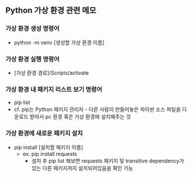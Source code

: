 ## Python 가상 환경 관련 메모

### 가상 환경 생성 명령어
- python -m venv [생성할 가상 환경 이름]

### 가상 환경 실행 명령어
- [가상 환경 경로]/Scripts/activate

### 가상 환경 내 패키지 리스트 보기 명령어
- pip list
- cf. pip는 Python 패키지 관리자 - 다른 사람이 만들어놓은 파이썬 소스 파일을 다운로드 받아서 pc 환경 혹은 가상 환경에 설치해주는 것 

### 가상 환경에 새로운 패키지 설치
- pip install [설치할 패키지 이름]
  - ex. pip install requests
    - 설치 후 pip list 해보면 requests 패키지 및 transitive dependency가 있는 다른 패키지까지 설치되어있음을 확인 가능
